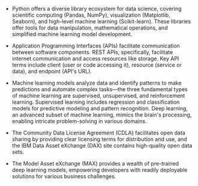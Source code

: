 - Python offers a diverse library ecosystem for data science, covering scientific computing (Pandas, NumPy), visualization (Matplotlib, Seaborn), and high-level machine learning (Scikit-learn). These libraries offer tools for data manipulation, mathematical operations, and simplified machine learning model development.

- Application Programming Interfaces (APIs) facilitate communication between software components. REST APIs, specifically, facilitate internet communication and access resources like storage. Key API terms include client (user or code accessing it), resource (service or data), and endpoint (API's URL). 

- Machine learning models analyze data and identify patterns to make predictions and automate complex tasks—the three fundamental types of machine learning are supervised, unsupervised, and reinforcement learning. Supervised learning includes regression and classification models for predictive modeling and pattern recognition. Deep learning, an advanced subset of machine learning, mimics the brain's processing, enabling intricate problem-solving in various domains.

- The Community Data License Agreement (CDLA) facilitates open data sharing by providing clear licensing terms for distribution and use, and the IBM Data Asset eXchange (DAX) site contains high-quality open data sets.

- The Model Asset eXchange (MAX) provides a wealth of pre-trained deep learning models, empowering developers with readily deployable solutions for various business challenges. 
